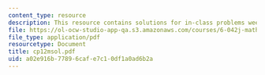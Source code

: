```yaml
---
content_type: resource
description: This resource contains solutions for in-class problems week 12, monday.
file: https://ol-ocw-studio-app-qa.s3.amazonaws.com/courses/6-042j-mathematics-for-computer-science-fall-2005/a02e916b77896cafe7c10df1a0ad6b2a_cp12msol.pdf
file_type: application/pdf
resourcetype: Document
title: cp12msol.pdf
uid: a02e916b-7789-6caf-e7c1-0df1a0ad6b2a
---
```

